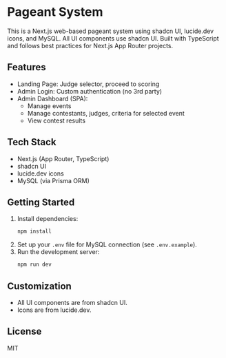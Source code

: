 # Pageant System

This is a Next.js web-based pageant system using shadcn UI, lucide.dev icons, and MySQL. All UI components use shadcn UI. Built with TypeScript and follows best practices for Next.js App Router projects.

## Features
- Landing Page: Judge selector, proceed to scoring
- Admin Login: Custom authentication (no 3rd party)
- Admin Dashboard (SPA):
  - Manage events
  - Manage contestants, judges, criteria for selected event
  - View contest results

## Tech Stack
- Next.js (App Router, TypeScript)
- shadcn UI
- lucide.dev icons
- MySQL (via Prisma ORM)

## Getting Started
1. Install dependencies:
   ```powershell
   npm install
   ```
2. Set up your `.env` file for MySQL connection (see `.env.example`).
3. Run the development server:
   ```powershell
   npm run dev
   ```

## Customization
- All UI components are from shadcn UI.
- Icons are from lucide.dev.

## License
MIT
